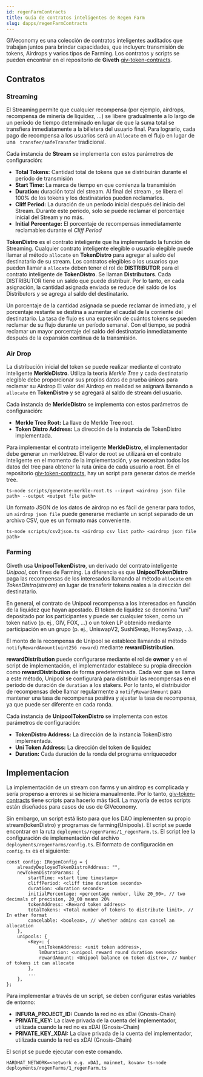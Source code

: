 ```yaml
---
id: regenFarmContracts
title: Guía de contratos inteligentes de Regen Farm
slug: dapps/regenFarmContracts
---
```



GIVeconomy es una colección de contratos inteligentes auditados que trabajan juntos para brindar capacidades, que incluyen: transmisión de tokens, Airdrops y varios tipos de Farming. Los contratos y scripts se pueden encontrar en el repositorio de **Giveth** [giv-token-contracts](https://github.com/Giveth/giv-token-contracts).

## Contratos
### Streaming
El Streaming permite que cualquier recompensa (por ejemplo, airdrops, recompensa de minería de liquidez, ...) se libere gradualmente a lo largo de un período de tiempo determinado en lugar de que la suma total se transfiera inmediatamente a la billetera del usuario final. Para lograrlo, cada pago de recompensa a los usuarios será un `Allocate` en el flujo en lugar de una ` transfer/safeTransfer`  tradicional.

Cada instancia de **Stream** se implementa con estos parámetros de configuración:

* **Total Tokens:** Cantidad total de tokens que se distribuirán durante el período de transmisión
* **Start Time:** La marca de tiempo en que comienza la transmisión
* **Duration:** duración total del stream. Al final del stream , se libera el 100% de los tokens y los destinatarios pueden reclamarlos.
* **Cliff Period:** La duración de un período inicial después del inicio del Stream. Durante este período, solo se puede reclamar el porcentaje inicial del Stream y no más.
* **Initial Percentage:** El porcentaje de recompensas inmediatamente reclamables durante el *Cliff Period*

**TokenDistro** es el contrato inteligente que ha implementado la función de Streaming. Cualquier contrato inteligente elegible o usuario elegible puede llamar al método `allocate` en **TokenDistro** para agregar al saldo del destinatario de su stream.
 Los contratos elegibles o los usuarios que pueden llamar a `allocate` deben tener el rol de **DISTRIBUTOR** para el contrato inteligente de **TokenDistro**. Se llaman **Distributors**. Cada DISTRIBUTOR tiene un saldo que puede distribuir. Por lo tanto, en cada asignación, la cantidad asignada enviada se reduce del saldo de los  Distributors y se agrega al saldo del destinatario.

Un porcentaje de la cantidad asignada se puede reclamar de inmediato, y el porcentaje restante se destina a aumentar el caudal de la corriente del destinatario. La tasa de flujo es una expresión de cuántos tokens se pueden reclamar de su flujo durante un período semanal. Con el tiempo, se podrá reclamar un mayor porcentaje del saldo del destinatario inmediatamente después de la expansión continua de la transmisión.

### Air Drop

La distribución inicial del token se puede realizar mediante el contrato inteligente **MerkleDistro**. Utiliza la teoría *Merkle Tree* y cada destinatario elegible debe proporcionar sus propios datos de prueba únicos para reclamar su Airdrop El valor del Airdrop en realidad se asignará llamando a `allocate` en **TokenDistro** y se agregará al saldo de stream del usuario.

Cada instancia de **MerkleDistro** se implementa con estos parámetros de configuración:

* **Merkle Tree Root:** La llave de Merkle Tree root.
* **Token Distro Address:** La dirección de la instancia de TokenDistro implementada.

Para implementar el contrato inteligente **MerkleDistro**, el implementador debe generar un merkletree. El valor de root se utilizará en el contrato inteligente en el momento de la implementación, y se necesitan todos los datos del tree para obtener la ruta única de cada usuario a root. En el repositorio [giv-token-contracts](https://github.com/Giveth/giv-token-contracts), hay un script para generar datos de merkle tree.
```
ts-node scripts/generate-merkle-root.ts --input <airdrop json file path> --output <output file path>
```

Un formato JSON de los datos de airdrop no es fácil de generar para todos, un `airdrop json file` puede generarse mediante un script separado de un archivo CSV, que es un formato más conveniente.
```
ts-node scripts/csv2json.ts <airdrop csv list path> <airdrop json file path>
```

### Farming

Giveth usa **UnipoolTokenDistro**, un derivado del contrato inteligente *Unipool*, con fines de Farming. La diferencia es que **UnipoolTokenDistro** paga las recompensas de los interesados llamando al método `allocate` en *TokenDistro(stream)* en lugar de transferir tokens reales a la dirección del destinatario.

En general, el contrato de Unipool recompensa a los interesados en función de la liquidez que hayan apostado. El token de liquidez se denomina "uni" depositado por los participantes y puede ser cualquier token, como un token nativo (p. ej., GIV, FOX, ...) o un token LP obtenido mediante participación en un grupo (p. ej., UniswapV2, SushiSwap, HoneySwap, ...).

El monto de la recompensa de Unipool se establece llamando al método `notifyRewardAmount(uint256 reward)` mediante **rewardDistribution**. 

**rewardDistribution** puede configurarse mediante el rol de **owner** y en el script de implementación, el implementador establece su propia dirección como **rewardDistribution** de forma predeterminada. Cada vez que se llama a este método, Unipool se configurará para distribuir las recompensas en el período de duración de `duration` a los stakers. Por lo tanto, el distribuidor de recompensas debe llamar regularmente a `notifyRewardAmount` para mantener una tasa de recompensa positiva y ajustar la tasa de recompensa, ya que puede ser diferente en cada ronda.

Cada instancia de **UnipoolTokenDistro** se implementa con estos parámetros de configuración:

* **TokenDistro Address:** La dirección de la instancia TokenDistro implementada.
* **Uni Token Address:** La dirección del token de liquidez
* **Duration:** Cada duración de la ronda del programa enriquecedor


## Implementacíon

La implementación de un stream con farms y un airdrop es complicada y sería propenso a errores si se hiciera manualmente. Por lo tanto, [giv-token-contracts](https://github.com/Giveth/giv-token-contracts) tiene scripts para hacerlo más fácil. La mayoría de estos scripts están diseñados para casos de uso de GIVeconomy.

Sin embargo, un script está listo para que los DAO implementen su propio stream(tokenDistro) y programas de farming(Unipools). El script se puede encontrar en la ruta `deployments/regenFarms/1_regenFarm.ts`. El script lee la configuración de implementación del archivo `deployments/regenFarms/config.ts`. El formato de configuración en `config.ts` es el siguiente:

```
const config: IRegenConfig = {
    alreadyDeployedTokenDistroAddress: "",
    newTokenDistroParams: {
        startTime: <start time timestamp>
        cliffPeriod: <cliff time duration seconds>
        duration: <duration seconds>
        initialPercentage: <percentage number, like 20_00>, // two decimals of precision, 20_00 means 20%
        tokenAddress: <Reward token address>
        totalTokens: <Total number of tokens to distribute limit>, // In ether format
        cancelable: <boolean>, // whether admins can cancel an allocation
    },
    unipools: {
        <Key>: {
            uniTokenAddress: <unit token address>,
            lmDuration: <unipool reward round duration seconds>
            rewardAmount: <Unipool balance on token distro>, // Number of tokens it can allocate
        },
        ...
    },
};
```

Para implementar a través de un script, se deben configurar estas variables de entorno:
* **INFURA_PROJECT_ID:** Cuando la red no es xDai (Gnosis-Chain)
* **PRIVATE_KEY:** La clave privada de la cuenta del implementador, utilizada cuando la red no es xDAI (Gnosis-Chain)
* **PRIVATE_KEY_XDAI:** La clave privada de la cuenta del implementador, utilizada cuando la red es xDAI (Gnosis-Chain)


El script se puede ejecutar con este comando.

```
HARDHAT_NETWORK=<network e.g. xDAI, mainnet, kovan> ts-node deployments/regenFarms/1_regenFarm.ts
```
